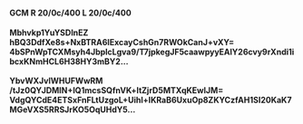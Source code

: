 #### GCM R 20/0c/400 L 20/0c/400
**Mbhvkp1YuYSDInEZ**<br/>**hBQ3DdfXe8s+NxBTRA6IExcayCshGn7RWOkCanJ+vXY=**<br/>**4bSPnWpTCXMsyh4JbplcLgva9/T7jpkegJF5caawpyyEAlY26cvy9rXndi1ibcxKNmHCL6H38HY3mBY2...**<br/><br/>
**YbvWXJvlWHUFWwRM**<br/>**/tJz0QYJDMIN+IQ1mcsSQfnVK+ltZjrD5MTXqKEwlJM=**<br/>**VdgQYCdE4ETSxFnFLtUzgoL+Uihl+IKRaB6UxuOp8ZKYCzfAH1SI20KaK7MGeVXS5RRSJrKO5OqUHdY5...**